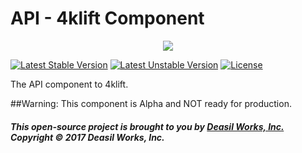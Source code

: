 API - 4klift Component
======================


<p align="center"><a href="https://symfony.com" target="_blank">
    <img src="https://raw.githubusercontent.com/deasilworks/4klift/master/assets/4KLIFT_Component_API.png">
</a></p>

[![Latest Stable Version](https://poser.pugx.org/deasilworks/api/v/stable)](https://packagist.org/packages/deasilworks/api)
[![Latest Unstable Version](https://poser.pugx.org/deasilworks/api/v/unstable)](https://packagist.org/packages/deasilworks/api)
[![License](https://poser.pugx.org/deasilworks/api/license)](https://packagist.org/packages/deasilworks/api)

The API component to 4klift.

##Warning: This component is Alpha and NOT ready for production.


##### This open-source project is brought to you by [Deasil Works, Inc.](http://deasil.works/) Copyright &copy; 2017 Deasil Works, Inc.
